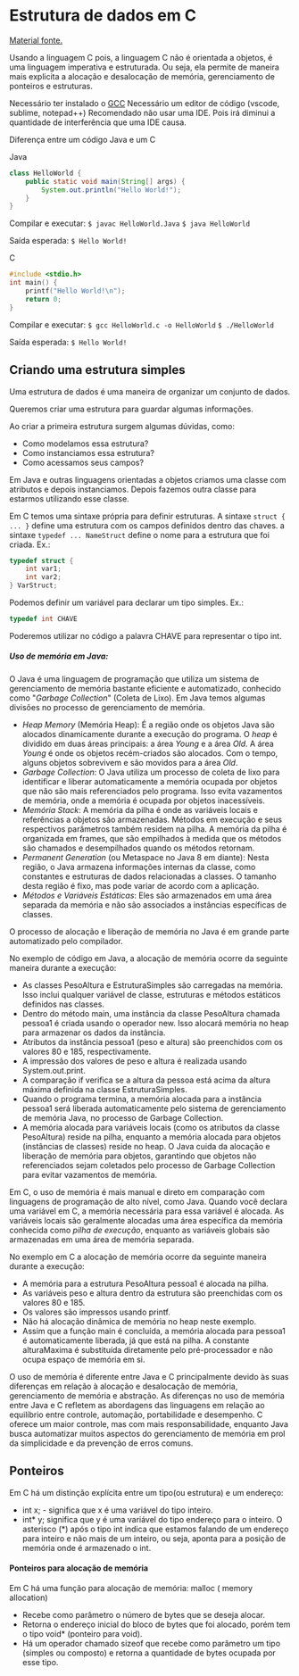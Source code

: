 # Estrutura de dados em C

[Material fonte.](http://each.usp.br/digiampietri/ed/ "Material fonte.")

Usando a linguagem C pois, a linguagem C não é orientada a objetos, é uma linguagem imperativa e estruturada.
Ou seja, ela permite de maneira mais explicita a alocação e desalocação de memória, gerenciamento de ponteiros e estruturas.

Necessário ter instalado o [GCC](https://gcc.gnu.org/)
Necessário um editor de código (vscode, sublime, notepad++)
Recomendado não usar uma IDE. Pois irá diminui a quantidade de interferência que uma IDE causa.

Diferença entre um código Java e um C

Java 
```java
class HelloWorld {
    public static void main(String[] args) {
		System.out.println("Hello World!");
    }
}
```

Compilar e executar: 
`$ javac HelloWorld.Java`
`$ java HelloWorld`

Saída esperada:
`$ Hello World!`

C
```c
#include <stdio.h>
int main() {
	printf("Hello World!\n");
	return 0;
}
```

Compilar e executar: 
`$ gcc HelloWorld.c -o HelloWorld`
`$ ./HelloWorld`

Saída esperada:
`$ Hello World!`

## Criando uma estrutura simples

Uma estrutura de dados é uma maneira de organizar um conjunto de dados.

Queremos criar uma estrutura para guardar algumas informações.

Ao criar a primeira estrutura surgem algumas dúvidas, como: 
- Como modelamos essa estrutura?
- Como instanciamos essa estrutura?
- Como acessamos seus campos?

Em Java e outras linguagens orientadas a objetos criamos uma classe com atributos e depois instanciamos.
Depois fazemos outra classe para estarmos utilizando esse classe.

Em C temos uma sintaxe própria para definir estruturas. A sintaxe `struct { ... }` define uma estrutura com os campos definidos dentro das chaves. a sintaxe `typedef ... NameStruct` define o nome para a estrutura que foi criada.
Ex.: 
```c
typedef struct { 
	int var1; 
	int var2; 
} VarStruct;
```

Podemos definir um variável para declarar um tipo simples. 
Ex.: 
```c
typedef int CHAVE
```
Poderemos utilizar no código a palavra CHAVE para representar o tipo int.

##### Uso de memória em Java:

O Java é uma linguagem de programação que utiliza um sistema de gerenciamento de memória bastante eficiente e automatizado, conhecido como "*Garbage Collection*" (Coleta de Lixo).
Em Java temos algumas divisões no processo de gerenciamento de memória.
- *Heap Memory* (Memória Heap): É a região onde os objetos Java são alocados dinamicamente durante a execução do programa. O *heap* é dividido em duas áreas principais: a área *Young* e a área *Old*. A área *Young* é onde os objetos recém-criados são alocados. Com o tempo, alguns objetos sobrevivem e são movidos para a área *Old*.
- *Garbage Collection*: O Java utiliza um processo de coleta de lixo para identificar e liberar automaticamente a memória ocupada por objetos que não são mais referenciados pelo programa. Isso evita vazamentos de memória, onde a memória é ocupada por objetos inacessíveis.
- *Memória Stack*: A memória da pilha é onde as variáveis locais e referências a objetos são armazenadas. Métodos em execução e seus respectivos parâmetros também residem na pilha. A memória da pilha é organizada em frames, que são empilhados à medida que os métodos são chamados e desempilhados quando os métodos retornam.
- *Permanent Generation* (ou Metaspace no Java 8 em diante): Nesta região, o Java armazena informações internas da classe, como constantes e estruturas de dados relacionadas a classes. O tamanho desta região é fixo, mas pode variar de acordo com a aplicação.
- *Métodos e Variáveis Estáticas*: Eles são armazenados em uma área separada da memória e não são associados a instâncias específicas de classes.

O processo de alocação e liberação de memória no Java é em grande parte automatizado pelo compilador.

No exemplo de código em Java, a alocação de memória ocorre da seguinte maneira durante a execução:
- As classes PesoAltura e EstruturaSimples são carregadas na memória. Isso inclui qualquer variável de classe, estruturas e métodos estáticos definidos nas classes.
- Dentro do método main, uma instância da classe PesoAltura chamada pessoa1 é criada usando o operador new. Isso alocará memória no heap para armazenar os dados da instância.
- Atributos da instância pessoa1 (peso e altura) são preenchidos com os valores 80 e 185, respectivamente.
- A impressão dos valores de peso e altura é realizada usando System.out.print.
- A comparação if verifica se a altura da pessoa está acima da altura máxima definida na classe EstruturaSimples.
- Quando o programa termina, a memória alocada para a instância pessoa1 será liberada automaticamente pelo sistema de gerenciamento de memória Java, no processo de Garbage Collection.
- A memória alocada para variáveis locais (como os atributos da classe PesoAltura) reside na pilha, enquanto a memória alocada para objetos (instâncias de classes) reside no heap. O Java cuida da alocação e liberação de memória para objetos, garantindo que objetos não referenciados sejam coletados pelo processo de Garbage Collection para evitar vazamentos de memória.

Em C, o uso de memória é mais manual e direto em comparação com linguagens de programação de alto nível, como Java.
Quando você declara uma variável em C, a memória necessária para essa variável é alocada. As variáveis locais são geralmente alocadas uma área específica da memória conhecida como *pilha de execução*, enquanto as variáveis globais são armazenadas em uma área de memória separada.

No exemplo em C a alocação de memória ocorre da seguinte maneira durante a execução:
- A memória para a estrutura PesoAltura pessoa1 é alocada na pilha.
- As variáveis peso e altura dentro da estrutura são preenchidas com os valores 80 e 185.
- Os valores são impressos usando printf.
- Não há alocação dinâmica de memória no heap neste exemplo.
- Assim que a função main é concluída, a memória alocada para pessoa1 é automaticamente liberada, já que está na pilha. A constante alturaMaxima é substituída diretamente pelo pré-processador e não ocupa espaço de memória em si.

O uso de memória é diferente entre Java e C principalmente devido às suas diferenças em relação à alocação e desalocação de memória, gerenciamento de memória e abstração.
As diferenças no uso de memória entre Java e C refletem as abordagens das linguagens em relação ao equilíbrio entre controle, automação, portabilidade e desempenho. C oferece um maior controle, mas com mais responsabilidade, enquanto Java busca automatizar muitos aspectos do gerenciamento de memória em prol da simplicidade e da prevenção de erros comuns.

## Ponteiros

Em C há um distinção explícita entre um tipo(ou estrutura) e um endereço:
 - int x; - significa que x é uma variável do tipo inteiro.
 - int\* y; significa que y é uma variável do tipo endereço para o inteiro.
O asterisco (\*) após o tipo int indica que estamos falando de um endereço para inteiro e não mais de um inteiro, ou seja, aponta para a posição de memória onde é armazenado o int.

#### Ponteiros para alocação de memória

Em C há uma função para alocação de memória:
malloc ( memory allocation)
- Recebe como parâmetro o número de bytes que se deseja alocar.
- Retorna o endereço inicial do bloco de bytes que foi alocado, porém tem o tipo void\* (ponteiro para void).
- Há um operador chamado sizeof que recebe como parâmetro um tipo (simples ou composto) e retorna a quantidade de bytes ocupada por esse tipo.
